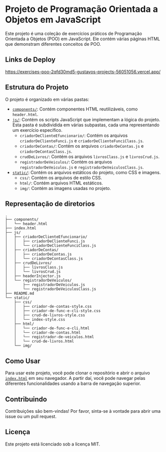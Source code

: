 # Projeto de Programação Orientada a Objetos em JavaScript

Este projeto é uma coleção de exercícios práticos de Programação Orientada a Objetos (POO) em JavaScript. Ele contém várias páginas HTML que demonstram diferentes conceitos de POO.

## Links de Deploy

https://exercises-poo-2qfd30md5-gustavos-projects-56051056.vercel.app/

## Estrutura do Projeto

O projeto é organizado em várias pastas:

- [``components/``](command:_github.copilot.openRelativePath?%5B%7B%22scheme%22%3A%22file%22%2C%22authority%22%3A%22%22%2C%22path%22%3A%22%2Fhome%2Fgustavo%2Fdev_workspace%2FCesusc%2FlinguagemDeProgramacao2%2Faula5%2Fcomponents%2F%22%2C%22query%22%3A%22%22%2C%22fragment%22%3A%22%22%7D%5D "/home/gustavo/dev_workspace/Cesusc/linguagemDeProgramacao2/aula5/components/"): Contém componentes HTML reutilizáveis, como `header.html`.
- [``js/``](command:_github.copilot.openRelativePath?%5B%7B%22scheme%22%3A%22file%22%2C%22authority%22%3A%22%22%2C%22path%22%3A%22%2Fhome%2Fgustavo%2Fdev_workspace%2FCesusc%2FlinguagemDeProgramacao2%2Faula5%2Fjs%2F%22%2C%22query%22%3A%22%22%2C%22fragment%22%3A%22%22%7D%5D "/home/gustavo/dev_workspace/Cesusc/linguagemDeProgramacao2/aula5/js/"): Contém os scripts JavaScript que implementam a lógica do projeto. Esta pasta é subdividida em várias subpastas, cada uma representando um exercício específico.
  - `criadorDeClienteEfuncionario/`: Contém os arquivos `criadorDeClienteFunci.js` e `criadorDeClienteFunciClass.js`.
  - `criadorDeContas/`: Contém os arquivos `criadorDeContas.js` e `criadorDeContasClass.js`.
  - `crudDeLivros/`: Contém os arquivos `livrosClass.js` e `livrosCrud.js`.
  - `registradorDeVeiculos/`: Contém os arquivos `registradorDeVeiculos.js` e `registradorDeVeiculosClass.js`.
- [``static/``](command:_github.copilot.openRelativePath?%5B%7B%22scheme%22%3A%22file%22%2C%22authority%22%3A%22%22%2C%22path%22%3A%22%2Fhome%2Fgustavo%2Fdev_workspace%2FCesusc%2FlinguagemDeProgramacao2%2Faula5%2Fstatic%2F%22%2C%22query%22%3A%22%22%2C%22fragment%22%3A%22%22%7D%5D "/home/gustavo/dev_workspace/Cesusc/linguagemDeProgramacao2/aula5/static/"): Contém os arquivos estáticos do projeto, como CSS e imagens.
  - `css/`: Contém os arquivos de estilo CSS.
  - `html/`: Contém arquivos HTML estáticos.
  - `img/`: Contém as imagens usadas no projeto.

## Representação de diretorios

```text
.
├── components/
│   └── header.html
├── index.html
├── js/
│   ├── criadorDeClienteEfuncionario/
│   │   ├── criadorDeClienteFunci.js
│   │   └── criadorDeClienteFunciClass.js
│   ├── criadorDeContas/
│   │   ├── criadorDeContas.js
│   │   └── criadorDeContasClass.js
│   ├── crudDeLivros/
│   │   ├── livrosClass.js
│   │   └── livrosCrud.js
│   ├── headerInjector.js
│   └── registradorDeVeiculos/
│       ├── registradorDeVeiculos.js
│       └── registradorDeVeiculosClass.js
├── README.md
└── static/
    ├── css/
    │   ├── criador-de-contas-style.css
    │   ├── criador-de-func-e-cli-style.css
    │   ├── crud-de-livros-style.css
    │   └── index-style.css
    ├── html/
    │   └── criador-de-func-e-cli.html
    │   └── criador-de-contas.html
    │   └── registrador-de-veiculos.html
    │   └── crud-de-livros.html
    └── img/
```


## Como Usar

Para usar este projeto, você pode clonar o repositório e abrir o arquivo [``index.html``](command:_github.copilot.openRelativePath?%5B%7B%22scheme%22%3A%22file%22%2C%22authority%22%3A%22%22%2C%22path%22%3A%22%2Fhome%2Fgustavo%2Fdev_workspace%2FCesusc%2FlinguagemDeProgramacao2%2Faula5%2Findex.html%22%2C%22query%22%3A%22%22%2C%22fragment%22%3A%22%22%7D%5D "/home/gustavo/dev_workspace/Cesusc/linguagemDeProgramacao2/aula5/index.html") em seu navegador. A partir daí, você pode navegar pelas diferentes funcionalidades usando a barra de navegação superior.

## Contribuindo

Contribuições são bem-vindas! Por favor, sinta-se à vontade para abrir uma issue ou um pull request.

## Licença

Este projeto está licenciado sob a licença MIT.